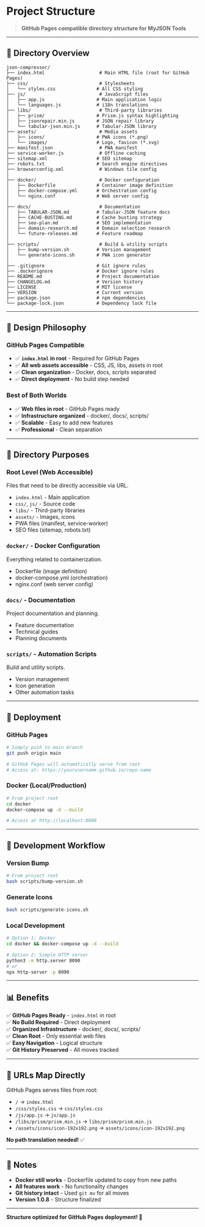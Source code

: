 # Project Structure

> **GitHub Pages compatible directory structure for MyJSON Tools**

---

## 📂 Directory Overview

```
json-compressor/
├── index.html                    # Main HTML file (root for GitHub Pages)
├── css/                          # Stylesheets
│   └── styles.css               # All CSS styling
├── js/                           # JavaScript files
│   ├── app.js                   # Main application logic
│   └── languages.js             # i18n translations
├── libs/                         # Third-party libraries
│   ├── prism/                   # Prism.js syntax highlighting
│   ├── jsonrepair.min.js        # JSON repair library
│   └── tabular-json.min.js      # Tabular-JSON library
├── assets/                       # Media assets
│   ├── icons/                   # PWA icons (*.png)
│   └── images/                  # Logo, favicon (*.svg)
├── manifest.json                 # PWA manifest
├── service-worker.js             # Offline caching
├── sitemap.xml                  # SEO sitemap
├── robots.txt                   # Search engine directives
├── browserconfig.xml             # Windows tile config
│
├── docker/                       # Docker configuration
│   ├── Dockerfile               # Container image definition
│   ├── docker-compose.yml       # Orchestration config
│   └── nginx.conf               # Web server config
│
├── docs/                         # Documentation
│   ├── TABULAR-JSON.md          # Tabular-JSON feature docs
│   ├── CACHE-BUSTING.md         # Cache busting strategy
│   ├── seo-plan.md              # SEO implementation
│   ├── domain-research.md       # Domain selection research
│   └── future-releases.md       # Feature roadmap
│
├── scripts/                      # Build & utility scripts
│   ├── bump-version.sh          # Version management
│   └── generate-icons.sh        # PWA icon generator
│
├── .gitignore                   # Git ignore rules
├── .dockerignore                # Docker ignore rules
├── README.md                    # Project documentation
├── CHANGELOG.md                 # Version history
├── LICENSE                      # MIT license
├── VERSION                      # Current version
├── package.json                 # npm dependencies
└── package-lock.json            # Dependency lock file
```

---

## 🎯 Design Philosophy

### GitHub Pages Compatible
- ✅ **`index.html` in root** - Required for GitHub Pages
- ✅ **All web assets accessible** - CSS, JS, libs, assets in root
- ✅ **Clean organization** - Docker, docs, scripts separated
- ✅ **Direct deployment** - No build step needed

### Best of Both Worlds
- ✅ **Web files in root** - GitHub Pages ready
- ✅ **Infrastructure organized** - docker/, docs/, scripts/
- ✅ **Scalable** - Easy to add new features
- ✅ **Professional** - Clean separation

---

## 📁 Directory Purposes

### Root Level (Web Accessible)
Files that need to be directly accessible via URL.
- `index.html` - Main application
- `css/`, `js/` - Source code
- `libs/` - Third-party libraries
- `assets/` - Images, icons
- PWA files (manifest, service-worker)
- SEO files (sitemap, robots.txt)

### `docker/` - Docker Configuration
Everything related to containerization.
- Dockerfile (image definition)
- docker-compose.yml (orchestration)
- nginx.conf (web server config)

### `docs/` - Documentation
Project documentation and planning.
- Feature documentation
- Technical guides
- Planning documents

### `scripts/` - Automation Scripts
Build and utility scripts.
- Version management
- Icon generation
- Other automation tasks

---

## 🚀 Deployment

### GitHub Pages
```bash
# Simply push to main branch
git push origin main

# GitHub Pages will automatically serve from root
# Access at: https://yourusername.github.io/repo-name
```

### Docker (Local/Production)
```bash
# From project root
cd docker
docker-compose up -d --build

# Access at http://localhost:8090
```

---

## 🔧 Development Workflow

### Version Bump
```bash
# From project root
bash scripts/bump-version.sh
```

### Generate Icons
```bash
bash scripts/generate-icons.sh
```

### Local Development
```bash
# Option 1: Docker
cd docker && docker-compose up -d --build

# Option 2: Simple HTTP server
python3 -m http.server 8090
# or
npx http-server -p 8090
```

---

## 📊 Benefits

✅ **GitHub Pages Ready** - `index.html` in root  
✅ **No Build Required** - Direct deployment  
✅ **Organized Infrastructure** - docker/, docs/, scripts/  
✅ **Clean Root** - Only essential web files  
✅ **Easy Navigation** - Logical structure  
✅ **Git History Preserved** - All moves tracked  

---

## 🔄 URLs Map Directly

GitHub Pages serves files from root:
- `/` → `index.html`
- `/css/styles.css` → `css/styles.css`
- `/js/app.js` → `js/app.js`
- `/libs/prism/prism.min.js` → `libs/prism/prism.min.js`
- `/assets/icons/icon-192x192.png` → `assets/icons/icon-192x192.png`

**No path translation needed!** ✅

---

## 📝 Notes

- **Docker still works** - Dockerfile updated to copy from new paths
- **All features work** - No functionality changes
- **Git history intact** - Used `git mv` for all moves
- **Version 1.0.8** - Structure finalized

---

**Structure optimized for GitHub Pages deployment! 🚀**
